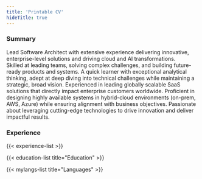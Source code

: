 ```yaml
---
title: 'Printable CV'
hideTitle: true
---
```


### Summary

Lead Software Architect with extensive experience delivering innovative, enterprise-level solutions and driving cloud and AI transformations.   
Skilled at leading teams, solving complex challenges, and building future-ready products and systems. A quick learner with exceptional analytical thinking, adept at deep diving into technical challenges while maintaining a strategic, broad vision. Experienced in leading globally scalable SaaS solutions that directly impact enterprise customers worldwide. Proficient in designing highly available systems in hybrid-cloud environments (on-prem, AWS, Azure) while ensuring alignment with business objectives. Passionate about leveraging cutting-edge technologies to drive innovation and deliver impactful results.

### Experience

{{< experience-list >}}

{{< education-list title="Education" >}}


{{< mylangs-list title="Languages" >}}
